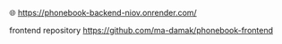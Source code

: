🌐 https://phonebook-backend-niov.onrender.com/

frontend repository https://github.com/ma-damak/phonebook-frontend
